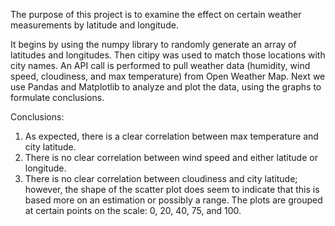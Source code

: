The purpose of this project is to examine the effect on certain weather measurements by latitude and longitude.

It begins by using the numpy library to randomly generate an array of latitudes and longitudes. Then citipy was used to match those locations with city names. An API call is performed to pull weather data (humidity, wind speed, cloudiness, and max temperature) from Open Weather Map. Next we use Pandas and Matplotlib to analyze and plot the data, using the graphs to formulate conclusions.

Conclusions:
1) As expected, there is a clear correlation between max temperature and city latitude.
2) There is no clear correlation between wind speed and either latitude or longitude.
3) There is no clear correlation between cloudiness and city latitude; however, the shape of the scatter plot does seem to indicate that this is based more on an estimation or possibly a range. The plots are grouped at certain points on the scale: 0, 20, 40, 75, and 100.

